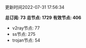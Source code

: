 更新时间2022-07-31 17:56:34

**总订阅: 73**
**总节点: 1729**
**有效节点: 406**
- v2ray节点: 77
- ss节点: 275
- trojan节点: 54
